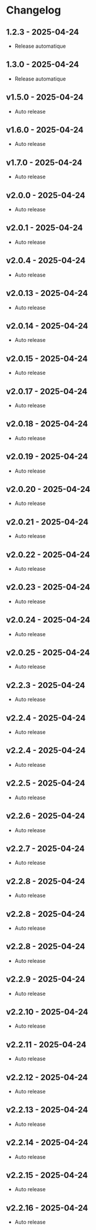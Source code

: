 # Changelog

## 1.2.3 - 2025-04-24

- Release automatique

## 1.3.0 - 2025-04-24

- Release automatique

## v1.5.0 - 2025-04-24

- Auto release

## v1.6.0 - 2025-04-24

- Auto release

## v1.7.0 - 2025-04-24

- Auto release

## v2.0.0 - 2025-04-24

- Auto release

## v2.0.1 - 2025-04-24

- Auto release

## v2.0.4 - 2025-04-24

- Auto release

## v2.0.13 - 2025-04-24

- Auto release

## v2.0.14 - 2025-04-24

- Auto release

## v2.0.15 - 2025-04-24

- Auto release

## v2.0.17 - 2025-04-24

- Auto release

## v2.0.18 - 2025-04-24

- Auto release

## v2.0.19 - 2025-04-24

- Auto release

## v2.0.20 - 2025-04-24

- Auto release

## v2.0.21 - 2025-04-24

- Auto release

## v2.0.22 - 2025-04-24

- Auto release

## v2.0.23 - 2025-04-24

- Auto release

## v2.0.24 - 2025-04-24

- Auto release

## v2.0.25 - 2025-04-24

- Auto release

## v2.2.3 - 2025-04-24

- Auto release

## v2.2.4 - 2025-04-24

- Auto release

## v2.2.4 - 2025-04-24

- Auto release

## v2.2.5 - 2025-04-24

- Auto release

## v2.2.6 - 2025-04-24

- Auto release

## v2.2.7 - 2025-04-24

- Auto release

## v2.2.8 - 2025-04-24

- Auto release

## v2.2.8 - 2025-04-24

- Auto release

## v2.2.8 - 2025-04-24

- Auto release

## v2.2.9 - 2025-04-24

- Auto release

## v2.2.10 - 2025-04-24

- Auto release

## v2.2.11 - 2025-04-24

- Auto release

## v2.2.12 - 2025-04-24

- Auto release

## v2.2.13 - 2025-04-24

- Auto release

## v2.2.14 - 2025-04-24
- Auto release

## v2.2.15 - 2025-04-24
- Auto release

## v2.2.16 - 2025-04-24
- Auto release
